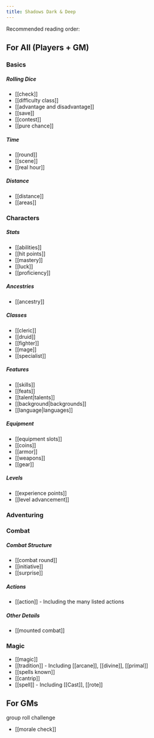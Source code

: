 ```yaml
---
title: Shadows Dark & Deep
---
```


Recommended reading order:

## For All (Players + GM)
### Basics
##### Rolling Dice
* [[check]]
* [[difficulty class]]
* [[advantage and disadvantage]]
* [[save]]
* [[contest]]
* [[pure chance]]
##### Time
* [[round]]
* [[scene]]
* [[real hour]]
##### Distance
* [[distance]]
* [[areas]]

### Characters
##### Stats
* [[abilities]]
* [[hit points]]
* [[mastery]]
* [[luck]]
* [[proficiency]]
##### Ancestries
* [[ancestry]]
##### Classes
* [[cleric]]
* [[druid]]
* [[fighter]]
* [[mage]]
* [[specialist]]
##### Features
* [[skills]]
* [[feats]]
* [[talent|talents]]
* [[background|backgrounds]]
* [[language|languages]]
##### Equipment
* [[equipment slots]]
* [[coins]]
* [[armor]]
* [[weapons]]
* [[gear]]
##### Levels
* [[experience points]]
* [[level advancement]]

### Adventuring


### Combat

##### Combat Structure
* [[combat round]]
* [[initiative]]
* [[surprise]]
##### Actions
* [[action]] - Including the many listed actions
##### Other Details
* [[mounted combat]]

### Magic

* [[magic]]
* [[tradition]] - Including [[arcane]], [[divine]], [[primal]]
* [[spells known]]
* [[cantrip]]
* [[spell]] - Including [[Cast]], [[rote]]

## For GMs

group roll
challenge

* [[morale check]]
